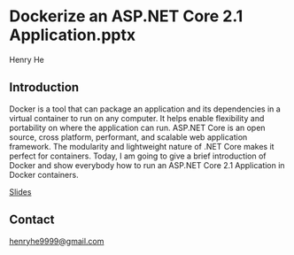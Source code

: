 # Dockerize an ASP.NET Core 2.1 Application.pptx

Henry He


## Introduction
Docker is a tool that can package an application and its dependencies in a virtual container to run on any computer. It helps enable flexibility and portability on where the application can run. ASP.NET Core is an open source, cross platform, performant, and scalable web application framework. The modularity and lightweight nature of .NET Core makes it perfect for containers. Today, I am going to give a brief introduction of Docker and show everybody how to run an ASP.NET Core 2.1 Application in Docker containers.

[Slides](Dockerize&#32;an&#32;ASP.NET&#32;Core&#32;2.1&#32;Application.pptx)

## Contact
henryhe9999@gmail.com

